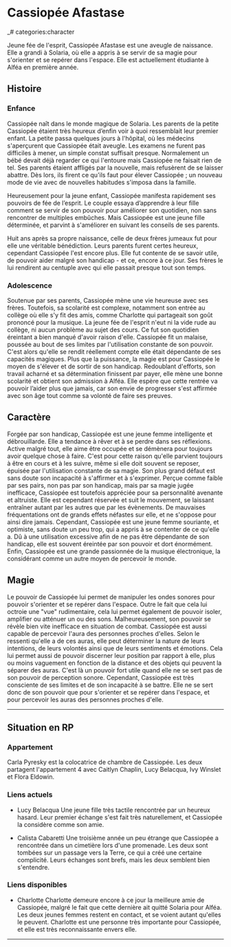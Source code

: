 # Cassiopée Afastase

_# categories:character

Jeune fée de l'esprit, Cassiopée Afastase est une aveugle de naissance. Elle a grandi à Solaria, où elle a appris à se servir de sa magie pour s'orienter et se repérer dans l'espace. Elle est actuellement étudiante à Alféa en première année.

## Histoire

### Enfance

Cassiopée naît dans le monde magique de Solaria. Les parents de la petite Cassiopée étaient très heureux d’enfin voir à quoi ressemblait leur premier enfant. La petite passa quelques jours à l'hôpital, où les médecins s'aperçurent que Cassiopée était aveugle. Les examens ne furent pas difficiles à mener, un simple constat suffisait presque. Normalement un bébé devait déjà regarder ce qui l'entoure mais Cassiopée ne faisait rien de tel. Ses parents étaient affligés par la nouvelle, mais refusèrent de se laisser abattre. Dès lors, ils firent ce qu'ils faut pour élever Cassiopée ; un nouveau mode de vie avec de nouvelles habitudes s'imposa dans la famille. 

Heureusement pour la jeune enfant, Cassiopée manifesta rapidement ses pouvoirs de fée de l’esprit. Le couple essaya d’apprendre à leur fille comment se servir de son pouvoir pour améliorer son quotidien, non sans rencontrer de multiples embûches. Mais Cassiopée est une jeune fille déterminée, et parvint à s'améliorer en suivant les conseils de ses parents.

Huit ans après sa propre naissance, celle de deux frères jumeaux fut pour elle une véritable bénédiction. Leurs parents furent certes heureux, cependant Cassiopée l'est encore plus. Elle fut contente de se savoir utile, de pouvoir aider malgré son handicap - et ce, encore à ce jour. Ses frères le lui rendirent au centuple avec qui elle passait presque tout son temps.

### Adolescence

Soutenue par ses parents, Cassiopée mène une vie heureuse avec ses frères. Toutefois, sa scolarité est complexe, notamment son entrée au collège où elle s'y fit des amis, comme Charlotte qui partageait son goût prononcé pour la musique. La jeune fée de l'esprit n'eut ni la vide rude au collège, ni aucun problème au sujet des cours. Ce fut son quotidien éreintant a bien manqué d'avoir raison d'elle. Cassiopée fit un malaise, poussée au bout de ses limites par l'utilisation constante de son pouvoir. C'est alors qu'elle se rendit réellement compte elle était dépendante de ses capacités magiques. Plus que la puissance, la magie est pour Cassiopée le moyen de s'élever et de sortir de son handicap. Redoublant d'efforts, son travail acharné et sa détermination finissent par payer, elle mène une bonne scolarité et obtient son admission à Alféa. Elle espère que cette rentrée va pouvoir l’aider plus que jamais, car son envie de progresser s'est affirmée avec son âge tout comme sa volonté de faire ses preuves.

## Caractère

Forgée par son handicap, Cassiopée est une jeune femme intelligente et débrouillarde. Elle a tendance à rêver et à se perdre dans ses réflexions. Active malgré tout, elle aime être occupée et se démènera pour toujours avoir quelque chose à faire. C'est pour cette raison qu'elle parvient toujours à être en cours et à les suivre, même si elle doit souvent se reposer, épuisée par l'utilisation constante de sa magie. Son plus grand défaut est sans doute son incapacité à s'affirmer et à s'exprimer. Perçue comme faible par ses pairs, non pas par son handicap, mais par sa magie jugée inefficace, Cassiopée est toutefois appréciée pour sa personnalité avenante et altruiste. Elle est cependant réservée et suit le mouvement, se laissant entraîner autant par les autres que par les évènements. De mauvaises fréquentations ont de grands effets néfastes sur elle, et ne s'oppose pour ainsi dire jamais. Cependant, Cassiopée est une jeune femme souriante, et optimiste, sans doute un peu trop, qui a appris à se contenter de ce qu'elle a. Dû à une utilisation excessive afin de ne pas être dépendante de son handicap, elle est souvent éreintée par son pouvoir et dort énormément. Enfin, Cassiopée est une grande passionnée de la musique électronique, la considérant comme un autre moyen de percevoir le monde.

## Magie

Le pouvoir de Cassiopée lui permet de manipuler les ondes sonores pour pouvoir s'orienter et se repérer dans l'espace. Outre le fait que cela lui octroie une "vue" rudimentaire, cela lui permet également de pouvoir isoler, amplifier ou atténuer un ou des sons. Malheureusement, son pouvoir se révèle bien vite inefficace en situation de combat. Cassiopée est aussi capable de percevoir l'aura des personnes proches d'elles. Selon le ressenti qu'elle a de ces auras, elle peut déterminer la nature de leurs intentions, de leurs volontés ainsi que de leurs sentiments et émotions. Cela lui permet aussi de pouvoir discerner leur position par rapport à elle, plus ou moins vaguement en fonction de la distance et des objets qui peuvent la séparer des auras. C'est là un pouvoir fort utile quand elle ne se sert pas de son pouvoir de perception sonore. Cependant, Cassiopée est très consciente de ses limites et de son incapacité à se battre. Elle ne se sert donc de son pouvoir que pour s'orienter et se repérer dans l'espace, et pour percevoir les auras des personnes proches d'elle.

---

## Situation en RP

### Appartement

Carla Pyresky est la colocatrice de chambre de Cassiopée. Les deux partagent l'appartement 4 avec Caitlyn Chaplin, Lucy Belacqua, Ivy Winslet et Flora Eldowin.

### Liens actuels

* Lucy Belacqua
Une jeune fille très tactile rencontrée par un heureux hasard. Leur premier échange s'est fait très naturellement, et Cassiopée la considère comme son amie.

* Calista Cabaretti
Une troisième année un peu étrange que Cassiopée a rencontrée dans un cimetière lors d'une promenade. Les deux sont tombées sur un passage vers la Terre, ce qui a créé une certaine complicité. Leurs échanges sont brefs, mais les deux semblent bien s'entendre.

### Liens disponibles

* Charlotte
Charlotte demeure encore à ce jour la meilleure amie de Cassiopée, malgré le fait que cette dernière ait quitté Solaria pour Alféa. Les deux jeunes femmes restent en contact, et se voient autant qu'elles le peuvent. Charlotte est une personne très importante pour Cassiopée, et elle est très reconnaissante envers elle.

---